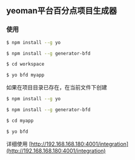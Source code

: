 ## yeoman平台百分点项目生成器

### 使用

```sh
$ npm install --g yo

$ npm install --g generator-bfd

$ cd workspace

$ yo bfd myapp
```

如果在项目目录已存在，在当前文件下创建

```sh
$ npm install --g yo

$ npm install --g generator-bfd

$ cd myapp

$ yo bfd
```

详细使用 [http://192.168.168.180:4001/integration](http://192.168.168.180:4001/integration)